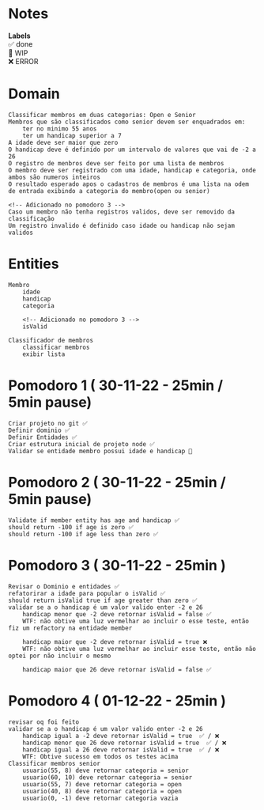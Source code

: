 # Notes

**Labels**  
✅ done  
🚧 WIP  
❌ ERROR  

# Domain
    Classificar membros em duas categorias: Open e Senior
    Membros que são classificados como senior devem ser enquadrados em:
        ter no minimo 55 anos
        ter um handicap superior a 7
    A idade deve ser maior que zero 
    O handicap deve é definido por um intervalo de valores que vai de -2 a 26
    O registro de menbros deve ser feito por uma lista de membros
    O membro deve ser registrado com uma idade, handicap e categoria, onde ambos são numeros inteiros 
    O resultado esperado apos o cadastros de membros é uma lista na odem de entrada exibindo a categoria do membro(open ou senior)

    <!-- Adicionado no pomodoro 3 -->
    Caso um membro não tenha registros validos, deve ser removido da classificação
    Um registro invalido é definido caso idade ou handicap não sejam validos 

# Entities
    Membro 
        idade
        handicap
        categoria

        <!-- Adicionado no pomodoro 3 -->
        isValid

    Classificador de membros 
        classificar membros 
        exibir lista


# Pomodoro 1 ( 30-11-22 - 25min / 5min pause)
    Criar projeto no git ✅ 
    Definir dominio ✅ 
    Definir Entidades ✅ 
    Criar estrutura inicial de projeto node ✅ 
    Validar se entidade membro possui idade e handicap 🚧

# Pomodoro 2 ( 30-11-22 - 25min / 5min pause)
    Validate if member entity has age and handicap ✅ 
    should return -100 if age is zero ✅ 
    should return -100 if age less than zero ✅ 

# Pomodoro 3 ( 30-11-22 - 25min )
    Revisar o Dominio e entidades ✅ 
    refatorirar a idade para popular o isValid ✅
    should return isValid true if age greater than zero ✅
    validar se a o handicap é um valor valido enter -2 e 26 
        handicap menor que -2 deve retornar isValid = false ✅
        WTF: não obtive uma luz vermelhar ao incluir o esse teste, então fiz um refactory na entidade member

        handicap maior que -2 deve retornar isValid = true ❌
        WTF: não obtive uma luz vermelhar ao incluir esse teste, então não optei por não incluir o mesmo 
        
        handicap maior que 26 deve retornar isValid = false ✅

<!-- Long break -->

# Pomodoro 4 ( 01-12-22 - 25min )
    revisar oq foi feito
    validar se a o handicap é um valor valido enter -2 e 26  
        handicap igual a -2 deve retornar isValid = true  ✅ / ❌
        handicap menor que 26 deve retornar isValid = true  ✅ / ❌
        handicap igual a 26 deve retornar isValid = true  ✅ / ❌
        WTF: Obtive sucesso em todos os testes acima 
    Classificar membros senior
        usuario(55, 8) deve retornar categoria = senior
        usuario(60, 10) deve retornar categoria = senior
        usuario(55, 7) deve retornar categoria = open
        usuario(40, 8) deve retornar categoria = open
        usuario(0, -1) deve retornar categoria vazia
